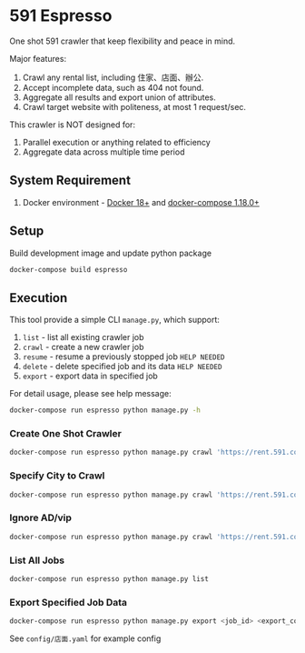 # 591 Espresso

One shot 591 crawler that keep flexibility and peace in mind.

Major features:

1. Crawl any rental list, including 住家、店面、辦公.
2. Accept incomplete data, such as 404 not found.
3. Aggregate all results and export union of attributes.
4. Crawl target website with politeness, at most 1 request/sec.

This crawler is NOT designed for:

1. Parallel execution or anything related to efficiency
2. Aggregate data across multiple time period

## System Requirement

1. Docker environment - [Docker 18+](https://docs.docker.com/install/) and [docker-compose 1.18.0+](https://docs.docker.com/compose/install/)

## Setup

Build development image and update python package

```bash
docker-compose build espresso
```

## Execution

This tool provide a simple CLI `manage.py`, which support:

1. `list` - list all existing crawler job
2. `crawl` - create a new crawler job
3. `resume` - resume a previously stopped job `HELP NEEDED`
4. `delete` - delete specified job and its data `HELP NEEDED`
5. `export` - export data in specified job

For detail usage, please see help message:

```bash
docker-compose run espresso python manage.py -h
```

### Create One Shot Crawler

```bash
docker-compose run espresso python manage.py crawl 'https://rent.591.com.tw/home/search/rsList?is_new_list=1&type=1&kind=0&searchtype=1'
```

### Specify City to Crawl

```bash
docker-compose run espresso python manage.py crawl 'https://rent.591.com.tw/home/search/rsList?is_new_list=1&type=1&kind=0&searchtype=1' -c '台北市,澎湖縣'
```

### Ignore AD/vip

```bash
docker-compose run espresso python manage.py crawl 'https://rent.591.com.tw/home/search/rsList?is_new_list=1&type=1&kind=0&searchtype=1' --novip
```

### List All Jobs

```bash
docker-compose run espresso python manage.py list
```

### Export Specified Job Data

```bash
docker-compose run espresso python manage.py export <job_id> <export_config_yaml>
```

See `config/店面.yaml` for example config
